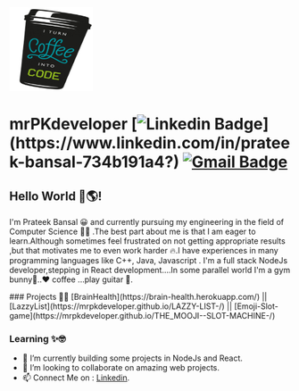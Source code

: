 <img src="./gif3.gif" alt="alt text" width="150" height="150" /> 


# mrPKdeveloper   [![Linkedin Badge](https://img.shields.io/badge/-PrateekBansal-blue?style=flat-square&logo=Linkedin&logoColor=white&link=https://www.linkedin.com/in/prateek-bansal-734b191a4?)](https://www.linkedin.com/in/prateek-bansal-734b191a4?) [![Gmail Badge](https://img.shields.io/badge/-pb10859@gmail.com-c14438?style=flat-square&logo=Gmail&logoColor=white&link=mailto:pb10859@gmail.com)](mailto:pb10859@gmail.com)

##  Hello World 👋🌎!
<p align="center">

I'm Prateek Bansal 😀 and currently pursuing my engineering in the field of Computer Science 👨‍💻 .The best part about me is that I am eager to learn.Although sometimes feel frustrated on not getting appropriate results ,but that motivates me to even work harder 🔥.I have experiences in many programming languages like C++, Java, Javascript . I'm a full stack NodeJs developer,stepping in React development....In some parallel world I'm a gym bunny💪..❤ coffee ...play guitar 🎸.  
</p>
### Projects 👨‍💻
[BrainHealth](https://brain-health.herokuapp.com/) ||&nbsp;&nbsp; [LazzyList](https://mrpkdeveloper.github.io/LAZZY-LIST-/) || [Emoji-Slot-game](https://mrpkdeveloper.github.io/THE_MOOJI--SLOT-MACHINE-/)

### Learning ✨🤓
- 🌱 I’m currently building some projects in NodeJs and React.
- 👯 I’m looking to collaborate on amazing web projects. 
- 📫 Connect Me on : [Linkedin](https://www.linkedin.com/in/prateek-bansal-734b191a4?).

